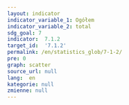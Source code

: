 ```yaml
---
layout: indicator
indicator_variable_1: Ogółem
indicator_variable_2: total
sdg_goal: 7
indicator:  7.1.2
target_id:  '7.1.2'
permalink: /en/statistics_glob/7-1-2/
pre: 0
graph: scatter
source_url: null
lang:  en
kategorie: null
zmienne: null
---
```

